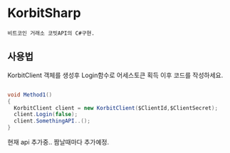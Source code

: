 # KorbitSharp
`
 비트코인 거래소 코빗API의 C#구현.  
`
 
## 사용법

KorbitClient 객체를 생성후 Login함수로 어세스토큰 획득 이후 코드를 작성하세요.

 ```cs
 
void Method1()
{
   KorbitClient client = new KorbitClient($ClientId,$ClientSecret);  
   client.Login(false);
   client.SomethingAPI..(); 
}
 ```

현재 api 추가중.. 짬날때마다 추가예정.
